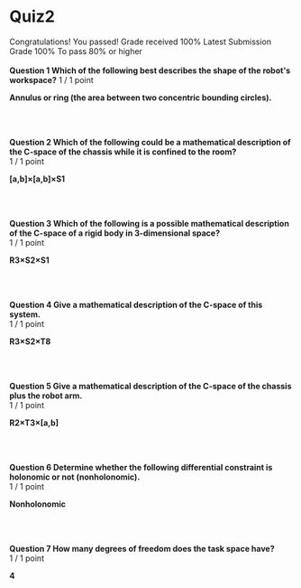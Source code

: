 # Quiz2
Congratulations! You passed!
Grade received 100%
Latest Submission Grade 100%
To pass 80% or higher
<br/>
<br/>
**Question 1 Which of the following best describes the shape of the robot's workspace?**
1 / 1 point    

**Annulus or ring (the area between two concentric bounding circles).**

<br/>
<br/>

**Question 2 Which of the following could be a mathematical description of the C-space of the chassis while it is confined to the room?**    
1 / 1 point

**[a,b]×[a,b]×S1**
 
<br/>
<br/>

**Question 3 Which of the following is a possible mathematical description of the C-space of a rigid body in 3-dimensional space?**    
1 / 1 point

**R3×S2×S1**
 
<br/>
<br/>

**Question 4 Give a mathematical description of the C-space of this system.**    
1 / 1 point

**R3×S2×T8**
 
<br/>
<br/>

**Question 5 Give a mathematical description of the C-space of the chassis plus the robot arm.**    
1 / 1 point

**R2×T3×[a,b]**
 
<br/>
<br/>

**Question 6 Determine whether the following differential constraint is holonomic or not (nonholonomic).**    
1 / 1 point

**Nonholonomic**
 
<br/>
<br/>

**Question 7 How many degrees of freedom does the task space have?**    
1 / 1 point

**4**
 
<br/>
<br/>


